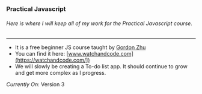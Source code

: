 ### Practical Javascript
###### Here is where I will keep all of my work for the Practical Javascript course.
---
* It is a free beginner JS course taught by [Gordon Zhu](https://twitter.com/gordon_zhu)
* You can find it here: [www.watchandcode.com](https://watchandcode.com/])
* We will slowly be creating a To-do list app. It should continue to grow and get more complex as I progress.


_Currently On_: Version 3